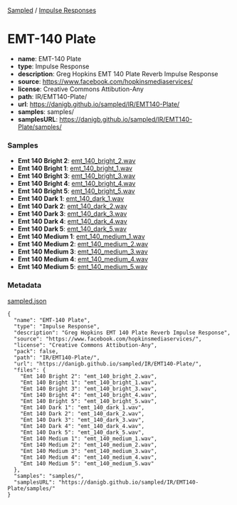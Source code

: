 [Sampled](https://danigb.github.io/sampled)
/
[Impulse Responses](https://danigb.github.io/sampled/IR)

# EMT-140 Plate

- __name__: EMT-140 Plate
- __type__: Impulse Response
- __description__: Greg Hopkins EMT 140 Plate Reverb Impulse Response
- __source__: https://www.facebook.com/hopkinsmediaservices/
- __license__: Creative Commons Attibution-Any
- __path__: IR/EMT140-Plate/
- __url__: https://danigb.github.io/sampled/IR/EMT140-Plate/
- __samples__: samples/
- __samplesURL__: https://danigb.github.io/sampled/IR/EMT140-Plate/samples/

### Samples

- __Emt 140 Bright 2__: [emt_140_bright_2.wav](https://danigb.github.io/sampled/IR/EMT140-Plate/samples/emt_140_bright_2.wav)
- __Emt 140 Bright 1__: [emt_140_bright_1.wav](https://danigb.github.io/sampled/IR/EMT140-Plate/samples/emt_140_bright_1.wav)
- __Emt 140 Bright 3__: [emt_140_bright_3.wav](https://danigb.github.io/sampled/IR/EMT140-Plate/samples/emt_140_bright_3.wav)
- __Emt 140 Bright 4__: [emt_140_bright_4.wav](https://danigb.github.io/sampled/IR/EMT140-Plate/samples/emt_140_bright_4.wav)
- __Emt 140 Bright 5__: [emt_140_bright_5.wav](https://danigb.github.io/sampled/IR/EMT140-Plate/samples/emt_140_bright_5.wav)
- __Emt 140 Dark 1__: [emt_140_dark_1.wav](https://danigb.github.io/sampled/IR/EMT140-Plate/samples/emt_140_dark_1.wav)
- __Emt 140 Dark 2__: [emt_140_dark_2.wav](https://danigb.github.io/sampled/IR/EMT140-Plate/samples/emt_140_dark_2.wav)
- __Emt 140 Dark 3__: [emt_140_dark_3.wav](https://danigb.github.io/sampled/IR/EMT140-Plate/samples/emt_140_dark_3.wav)
- __Emt 140 Dark 4__: [emt_140_dark_4.wav](https://danigb.github.io/sampled/IR/EMT140-Plate/samples/emt_140_dark_4.wav)
- __Emt 140 Dark 5__: [emt_140_dark_5.wav](https://danigb.github.io/sampled/IR/EMT140-Plate/samples/emt_140_dark_5.wav)
- __Emt 140 Medium 1__: [emt_140_medium_1.wav](https://danigb.github.io/sampled/IR/EMT140-Plate/samples/emt_140_medium_1.wav)
- __Emt 140 Medium 2__: [emt_140_medium_2.wav](https://danigb.github.io/sampled/IR/EMT140-Plate/samples/emt_140_medium_2.wav)
- __Emt 140 Medium 3__: [emt_140_medium_3.wav](https://danigb.github.io/sampled/IR/EMT140-Plate/samples/emt_140_medium_3.wav)
- __Emt 140 Medium 4__: [emt_140_medium_4.wav](https://danigb.github.io/sampled/IR/EMT140-Plate/samples/emt_140_medium_4.wav)
- __Emt 140 Medium 5__: [emt_140_medium_5.wav](https://danigb.github.io/sampled/IR/EMT140-Plate/samples/emt_140_medium_5.wav)





### Metadata

[sampled.json](https://danigb.github.io/sampled/IR/EMT140-Plate/sampled.json)

```
{
  "name": "EMT-140 Plate",
  "type": "Impulse Response",
  "description": "Greg Hopkins EMT 140 Plate Reverb Impulse Response",
  "source": "https://www.facebook.com/hopkinsmediaservices/",
  "license": "Creative Commons Attibution-Any",
  "pack": false,
  "path": "IR/EMT140-Plate/",
  "url": "https://danigb.github.io/sampled/IR/EMT140-Plate/",
  "files": {
    "Emt 140 Bright 2": "emt_140_bright_2.wav",
    "Emt 140 Bright 1": "emt_140_bright_1.wav",
    "Emt 140 Bright 3": "emt_140_bright_3.wav",
    "Emt 140 Bright 4": "emt_140_bright_4.wav",
    "Emt 140 Bright 5": "emt_140_bright_5.wav",
    "Emt 140 Dark 1": "emt_140_dark_1.wav",
    "Emt 140 Dark 2": "emt_140_dark_2.wav",
    "Emt 140 Dark 3": "emt_140_dark_3.wav",
    "Emt 140 Dark 4": "emt_140_dark_4.wav",
    "Emt 140 Dark 5": "emt_140_dark_5.wav",
    "Emt 140 Medium 1": "emt_140_medium_1.wav",
    "Emt 140 Medium 2": "emt_140_medium_2.wav",
    "Emt 140 Medium 3": "emt_140_medium_3.wav",
    "Emt 140 Medium 4": "emt_140_medium_4.wav",
    "Emt 140 Medium 5": "emt_140_medium_5.wav"
  },
  "samples": "samples/",
  "samplesURL": "https://danigb.github.io/sampled/IR/EMT140-Plate/samples/"
}
```

